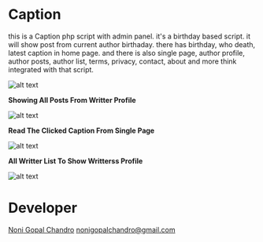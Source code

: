 # Caption
this is a Caption php script with admin panel. it's a birthday based script. it will show post from current author birthaday. there has birthday, who death, latest caption in home page. and there is also single page, author profile, author posts, author list, terms, privacy, contact, about and more think integrated with that script.

![alt text](https://github.com/nonigopalchandro/Caption/blob/main/preview/1.png?raw=true)

**Showing All Posts From Writter Profile**

![alt text](https://github.com/nonigopalchandro/Caption/blob/main/preview/2.png?raw=true)

**Read The Clicked Caption From Single Page**

![alt text](https://github.com/nonigopalchandro/Caption/blob/main/preview/3.png?raw=true)

**All Writter List To Show Writterss Profile**

![alt text](https://github.com/nonigopalchandro/Caption/blob/main/preview/4.png?raw=true)

# Developer
[Noni Gopal Chandro](https://nonigopal.com/)
[nonigopalchandro@gmail.com](mailto:nonigopalchandro@gmail.com)
